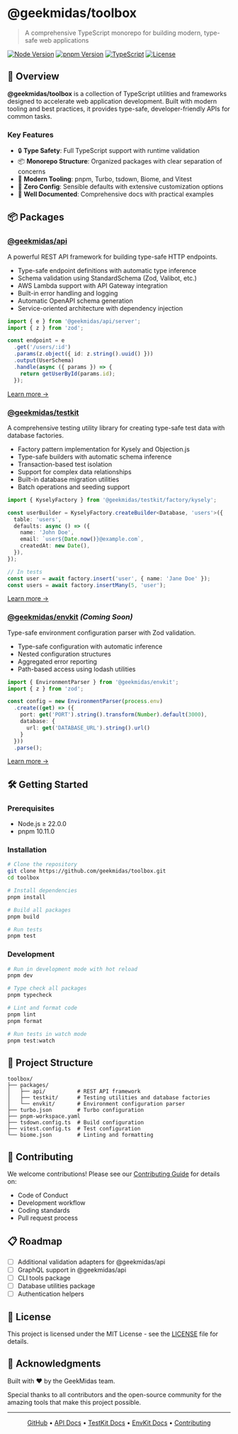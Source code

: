 # @geekmidas/toolbox

> A comprehensive TypeScript monorepo for building modern, type-safe web applications

[![Node Version](https://img.shields.io/badge/node-%3E%3D22.0.0-brightgreen)](https://nodejs.org)
[![pnpm Version](https://img.shields.io/badge/pnpm-10.11.0-blue)](https://pnpm.io)
[![TypeScript](https://img.shields.io/badge/TypeScript-5.7-blue)](https://www.typescriptlang.org)
[![License](https://img.shields.io/badge/license-MIT-green)](LICENSE)

## 🚀 Overview

**@geekmidas/toolbox** is a collection of TypeScript utilities and frameworks designed to accelerate web application development. Built with modern tooling and best practices, it provides type-safe, developer-friendly APIs for common tasks.

### Key Features

- 🔒 **Type Safety**: Full TypeScript support with runtime validation
- 📦 **Monorepo Structure**: Organized packages with clear separation of concerns
- 🚀 **Modern Tooling**: pnpm, Turbo, tsdown, Biome, and Vitest
- 🎯 **Zero Config**: Sensible defaults with extensive customization options
- 📖 **Well Documented**: Comprehensive docs with practical examples

## 📦 Packages

### [@geekmidas/api](./packages/api)

A powerful REST API framework for building type-safe HTTP endpoints.

- Type-safe endpoint definitions with automatic type inference
- Schema validation using StandardSchema (Zod, Valibot, etc.)
- AWS Lambda support with API Gateway integration
- Built-in error handling and logging
- Automatic OpenAPI schema generation
- Service-oriented architecture with dependency injection

```typescript
import { e } from '@geekmidas/api/server';
import { z } from 'zod';

const endpoint = e
  .get('/users/:id')
  .params(z.object({ id: z.string().uuid() }))
  .output(UserSchema)
  .handle(async ({ params }) => {
    return getUserById(params.id);
  });
```

[Learn more →](./packages/api/README.md)

### [@geekmidas/testkit](./packages/testkit)

A comprehensive testing utility library for creating type-safe test data with database factories.

- Factory pattern implementation for Kysely and Objection.js
- Type-safe builders with automatic schema inference
- Transaction-based test isolation
- Support for complex data relationships
- Built-in database migration utilities
- Batch operations and seeding support

```typescript
import { KyselyFactory } from '@geekmidas/testkit/factory/kysely';

const userBuilder = KyselyFactory.createBuilder<Database, 'users'>({
  table: 'users',
  defaults: async () => ({
    name: 'John Doe',
    email: `user${Date.now()}@example.com`,
    createdAt: new Date(),
  }),
});

// In tests
const user = await factory.insert('user', { name: 'Jane Doe' });
const users = await factory.insertMany(5, 'user');
```

[Learn more →](./packages/testkit/README.md)

### [@geekmidas/envkit](./packages/envkit) *(Coming Soon)*

Type-safe environment configuration parser with Zod validation.

- Type-safe configuration with automatic inference
- Nested configuration structures
- Aggregated error reporting
- Path-based access using lodash utilities

```typescript
import { EnvironmentParser } from '@geekmidas/envkit';
import { z } from 'zod';

const config = new EnvironmentParser(process.env)
  .create((get) => ({
    port: get('PORT').string().transform(Number).default(3000),
    database: {
      url: get('DATABASE_URL').string().url()
    }
  }))
  .parse();
```

[Learn more →](./packages/envkit/README.md)

## 🛠️ Getting Started

### Prerequisites

- Node.js ≥ 22.0.0
- pnpm 10.11.0

### Installation

```bash
# Clone the repository
git clone https://github.com/geekmidas/toolbox.git
cd toolbox

# Install dependencies
pnpm install

# Build all packages
pnpm build

# Run tests
pnpm test
```

### Development

```bash
# Run in development mode with hot reload
pnpm dev

# Type check all packages
pnpm typecheck

# Lint and format code
pnpm lint
pnpm format

# Run tests in watch mode
pnpm test:watch
```

## 📁 Project Structure

```
toolbox/
├── packages/
│   ├── api/          # REST API framework
│   ├── testkit/      # Testing utilities and database factories
│   └── envkit/       # Environment configuration parser
├── turbo.json        # Turbo configuration
├── pnpm-workspace.yaml
├── tsdown.config.ts  # Build configuration
├── vitest.config.ts  # Test configuration
└── biome.json        # Linting and formatting
```

## 🤝 Contributing

We welcome contributions! Please see our [Contributing Guide](CONTRIBUTING.md) for details on:

- Code of Conduct
- Development workflow
- Coding standards
- Pull request process

## 📋 Roadmap

- [ ] Additional validation adapters for @geekmidas/api
- [ ] GraphQL support in @geekmidas/api
- [ ] CLI tools package
- [ ] Database utilities package
- [ ] Authentication helpers

## 📄 License

This project is licensed under the MIT License - see the [LICENSE](LICENSE) file for details.

## 🙏 Acknowledgments

Built with ❤️ by the GeekMidas team.

Special thanks to all contributors and the open-source community for the amazing tools that make this project possible.

---

<p align="center">
  <a href="https://github.com/geekmidas/toolbox">GitHub</a> •
  <a href="./packages/api">API Docs</a> •
  <a href="./packages/testkit">TestKit Docs</a> •
  <a href="./packages/envkit">EnvKit Docs</a> •
  <a href="CONTRIBUTING.md">Contributing</a>
</p>
